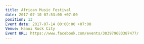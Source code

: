 ```yaml
---
title: African Music Festival
date: 2017-07-10 07:53:00 +07:00
position: 13
Event date: 2017-07-14 00:00:00 +07:00
Venue: Hanoi Rock City
Event URL: https://www.facebook.com/events/303979683387477/
---
```


